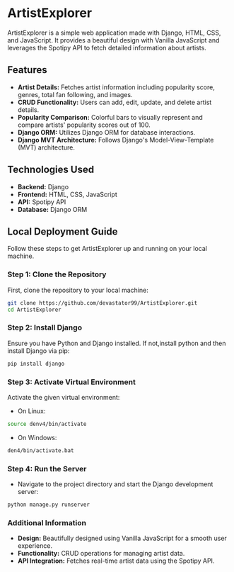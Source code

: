 # ArtistExplorer

ArtistExplorer is a simple web application made with Django, HTML, CSS, and JavaScript. It provides a beautiful design with Vanilla JavaScript and leverages the Spotipy API to fetch detailed information about artists.

## Features
- **Artist Details:** Fetches artist information including popularity score, genres, total fan following, and images.
- **CRUD Functionality:** Users can add, edit, update, and delete artist details.
- **Popularity Comparison:** Colorful bars to visually represent and compare artists' popularity scores out of 100.
- **Django ORM:** Utilizes Django ORM for database interactions.
- **Django MVT Architecture:** Follows Django's Model-View-Template (MVT) architecture.

## Technologies Used
- **Backend:** Django
- **Frontend:** HTML, CSS, JavaScript
- **API:** Spotipy API
- **Database:** Django ORM

## Local Deployment Guide

Follow these steps to get ArtistExplorer up and running on your local machine.

### Step 1: Clone the Repository
First, clone the repository to your local machine:
```sh
git clone https://github.com/devastator99/ArtistExplorer.git
cd ArtistExplorer
```

### Step 2: Install Django
Ensure you have Python and Django installed. If not,install python and then install Django via pip:
```sh
pip install django
```

### Step 3: Activate Virtual Environment
Activate the given virtual environment:

- On Linux:
```sh
source denv4/bin/activate
```

- On Windows:

```sh
den4/bin/activate.bat
```

### Step 4: Run the Server
- Navigate to the project directory and start the Django development server:

```sh
python manage.py runserver
```


### Additional Information
- **Design:** Beautifully designed using Vanilla JavaScript for a smooth user experience.
- **Functionality:** CRUD operations for managing artist data.
- **API Integration:** Fetches real-time artist data using the Spotipy API.
